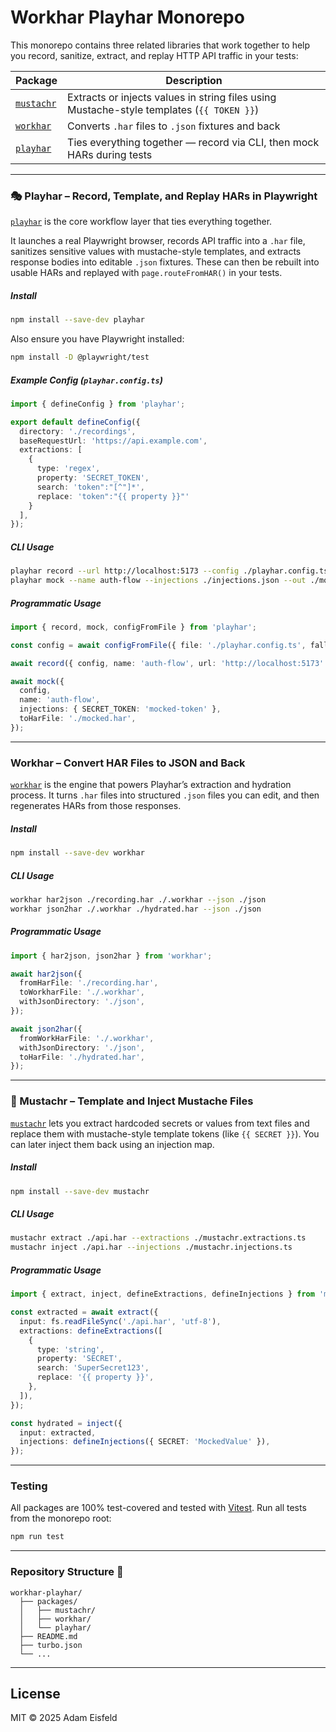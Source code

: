# Workhar Playhar Monorepo

This monorepo contains three related libraries that work together to help you record, sanitize, extract, and replay HTTP API traffic in your tests:

| Package    | Description |
|------------|-------------|
| [`mustachr`](./packages/mustachr) | Extracts or injects values in string files using Mustache-style templates (`{{ TOKEN }}`) |
| [`workhar`](./packages/workhar)   | Converts `.har` files to `.json` fixtures and back |
| [`playhar`](./packages/playhar)   | Ties everything together — record via CLI, then mock HARs during tests |

---

### 🎭 Playhar – Record, Template, and Replay HARs in Playwright

[`playhar`](https://www.npmjs.com/package/playhar) is the core workflow layer that ties everything together.

It launches a real Playwright browser, records API traffic into a `.har` file, sanitizes sensitive values with mustache-style templates, and extracts response bodies into editable `.json` fixtures. These can then be rebuilt into usable HARs and replayed with `page.routeFromHAR()` in your tests.

##### Install

```bash
npm install --save-dev playhar
```

Also ensure you have Playwright installed:

```bash
npm install -D @playwright/test
```

##### Example Config (`playhar.config.ts`)

```ts
import { defineConfig } from 'playhar';

export default defineConfig({
  directory: './recordings',
  baseRequestUrl: 'https://api.example.com',
  extractions: [
    {
      type: 'regex',
      property: 'SECRET_TOKEN',
      search: 'token":"[^"]*',
      replace: 'token":"{{ property }}"'
    }
  ],
});
```

##### CLI Usage

```bash
playhar record --url http://localhost:5173 --config ./playhar.config.ts
playhar mock --name auth-flow --injections ./injections.json --out ./mocked.har
```

##### Programmatic Usage

```ts
import { record, mock, configFromFile } from 'playhar';

const config = await configFromFile({ file: './playhar.config.ts', fallbacks: [] });

await record({ config, name: 'auth-flow', url: 'http://localhost:5173' });

await mock({
  config,
  name: 'auth-flow',
  injections: { SECRET_TOKEN: 'mocked-token' },
  toHarFile: './mocked.har',
});
```

---

### Workhar – Convert HAR Files to JSON and Back

[`workhar`](https://www.npmjs.com/package/workhar) is the engine that powers Playhar’s extraction and hydration process. It turns `.har` files into structured `.json` files you can edit, and then regenerates HARs from those responses.

##### Install

```bash
npm install --save-dev workhar
```

##### CLI Usage

```bash
workhar har2json ./recording.har ./.workhar --json ./json
workhar json2har ./.workhar ./hydrated.har --json ./json
```

##### Programmatic Usage

```ts
import { har2json, json2har } from 'workhar';

await har2json({
  fromHarFile: './recording.har',
  toWorkharFile: './.workhar',
  withJsonDirectory: './json',
});

await json2har({
  fromWorkHarFile: './.workhar',
  withJsonDirectory: './json',
  toHarFile: './hydrated.har',
});
```

---

### 🥸 Mustachr – Template and Inject Mustache Files

[`mustachr`](https://www.npmjs.com/package/mustachr) lets you extract hardcoded secrets or values from text files and replace them with mustache-style template tokens (like `{{ SECRET }}`). You can later inject them back using an injection map.

##### Install

```bash
npm install --save-dev mustachr
```

##### CLI Usage

```bash
mustachr extract ./api.har --extractions ./mustachr.extractions.ts
mustachr inject ./api.har --injections ./mustachr.injections.ts
```

##### Programmatic Usage

```ts
import { extract, inject, defineExtractions, defineInjections } from 'mustachr';

const extracted = await extract({
  input: fs.readFileSync('./api.har', 'utf-8'),
  extractions: defineExtractions([
    {
      type: 'string',
      property: 'SECRET',
      search: 'SuperSecret123',
      replace: '{{ property }}',
    },
  ]),
});

const hydrated = inject({
  input: extracted,
  injections: defineInjections({ SECRET: 'MockedValue' }),
});
```

---

### Testing

All packages are 100% test-covered and tested with [Vitest](https://vitest.dev/). Run all tests from the monorepo root:

```bash
npm run test
```

---

### Repository Structure 📂

```
workhar-playhar/
  ├── packages/
  │   ├── mustachr/
  │   ├── workhar/
  │   └── playhar/
  ├── README.md
  ├── turbo.json
  └── ...
```

---

## License

MIT © 2025 Adam Eisfeld
